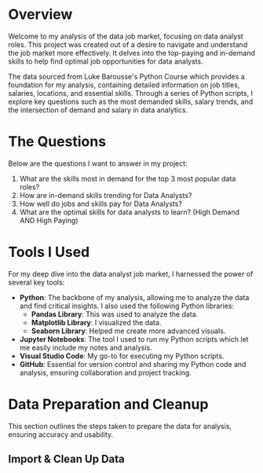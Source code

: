# Overview
Welcome to my analysis of the data job market, focusing on data analyst roles. This project was created out of a desire to navigate and understand the job market more effectively. It delves into the top-paying and in-demand skills to help find optimal job opportunities for data analysts.

The data sourced from Luke Barousse's Python Course which provides a foundation for my analysis, containing detailed information on job titles, salaries, locations, and essential skills. Through a series of Python scripts, I explore key questions such as the most demanded skills, salary trends, and the intersection of demand and salary in data analytics.

# The Questions
Below are the questions I want to answer in my project:

1. What are the skills most in demand for the top 3 most popular data roles?
2. How are in-demand skills trending for Data Analysts?
3. How well do jobs and skills pay for Data Analysts?
4. What are the optimal skills for data analysts to learn? (High Demand AND High Paying)
# Tools I Used
For my deep dive into the data analyst job market, I harnessed the power of several key tools:

- **Python**: The backbone of my analysis, allowing me to analyze the data and find critical insights. I also used
  the following Python libraries:
  - **Pandas Library**: This was used to analyze the data.
  - **Matplotlib Library**: I visualized the data.
  - **Seaborn Library**: Helped me create more advanced visuals.
- **Jupyter Notebooks**: The tool I used to run my Python scripts which let me easily include my notes and analysis.
- **Visual Studio Code**: My go-to for executing my Python scripts.
- **GitHub**: Essential for version control and sharing my Python code and analysis, ensuring collaboration and project tracking.

# Data Preparation and Cleanup
This section outlines the steps taken to prepare the data for analysis, ensuring accuracy and usability.

## Import & Clean Up Data
